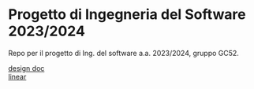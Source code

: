 # Progetto di Ingegneria del Software 2023/2024

Repo per il progetto di Ing. del software a.a. 2023/2024, gruppo GC52.  

[design doc](https://onedrive.live.com/edit?id=1F421839E4C563F3!1040&resid=1F421839E4C563F3!1040&ithint=file%2cdocx&authkey=!ABCsSRtd3BrLvgE&wdo=2&cid=1f421839e4c563f3)  
[linear](https://linear.app/ingsw2024-gc52/team/ING/all)
